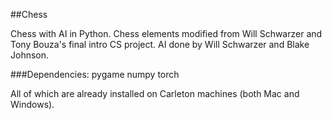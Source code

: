 ##Chess

Chess with AI in Python. Chess elements modified from Will Schwarzer and Tony Bouza's final intro CS project. AI done by Will Schwarzer and Blake Johnson.

###Dependencies:
pygame
numpy
torch

All of which are already installed on Carleton machines (both Mac and Windows).


